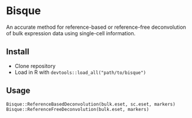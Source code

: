 # Bisque

An accurate method for reference-based or reference-free deconvolution of bulk expression data using single-cell information.

## Install

* Clone repository
* Load in R with `devtools::load_all("path/to/bisque")`

## Usage
`Bisque::ReferenceBasedDeconvolution(bulk.eset, sc.eset, markers)`
`Bisque::ReferenceFreeDeconvolution(bulk.eset, markers)`
